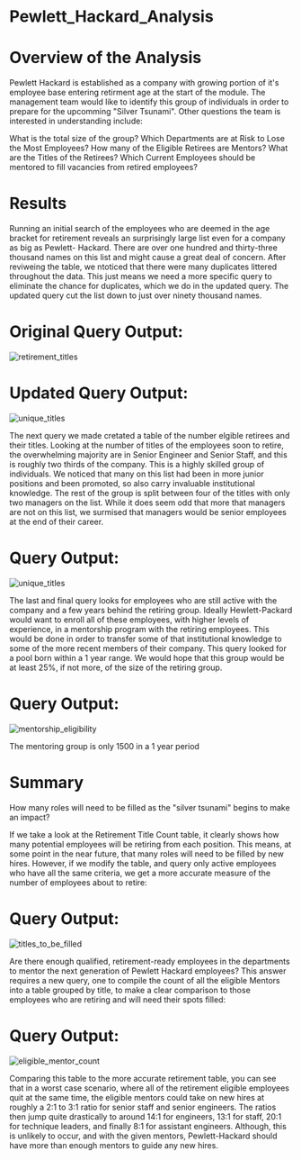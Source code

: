 # Pewlett_Hackard_Analysis
# Overview of the Analysis
Pewlett Hackard is established as a company with growing portion of it's employee base entering retirment age at the start of the module. The management team would like 
to identify this group of individuals in order to prepare for the upcomming "Silver Tsunami". Other questions the team is interested in understanding include:

What is the total size of the group?
Which Departments are at Risk to Lose the Most Employees?
How many of the Eligible Retirees are Mentors?
What are the Titles of the Retirees?
Which Current Employees should be mentored to fill vacancies from retired employees?

# Results
Running an initial search of the employees who are deemed in the age bracket for retirement reveals an surprisingly large list even for a company as big as Pewlett-
Hackard. There are over one hundred and thirty-three thousand names on this list and might cause a great deal of concern. After reviweing the table, we ntoticed that 
there were many duplicates littered throughout the data. This just means we need a more specific query to eliminate the chance for duplicates, which we do in the updated 
query. The updated query cut the list down to just over ninety thousand names.

# Original Query Output:
![retirement_titles](https://user-images.githubusercontent.com/109875421/208343523-4c7b477d-9de1-4563-abcf-7449672ef3ca.png)

# Updated Query Output:
![unique_titles](https://user-images.githubusercontent.com/109875421/208344503-64b8f885-4400-4760-b208-61be514a0b54.png)

The next query we made cretated a table of the number elgible retirees and their titles. Looking at the number of titles of the employees soon to retire, the 
overwhelming majority are in Senior Engineer and Senior Staff, and this is roughly two thirds of the company. This is a highly skilled group of individuals. We noticed 
that many on this list had been in more junior positions and been promoted, so also carry invaluable institutional knowledge. The rest of the group is split between four 
of the titles with only two managers on the list. While it does seem odd that more that managers are not on this list, we surmised that managers would be senior 
employees at the end of their career.

# Query Output: 
![unique_titles](https://user-images.githubusercontent.com/109875421/208346088-5e7d4a97-ab42-42a7-b5e2-317468448955.png)

The last and final query looks for employees who are still active with the company and a few years behind the retiring group. Ideally Hewlett-Packard would want to 
enroll all of these employees, with higher levels of experience, in a mentorship program with the retiring employees. This would be done in order to transfer some of 
that institutional knowledge to some of the more recent members of their company. This query looked for a pool born within a 1 year range. We would hope that this 
group would be at least 25%, if not more, of the size of the retiring group.

# Query Output: 
![mentorship_eligibility](https://user-images.githubusercontent.com/109875421/208347110-d3ceaa80-b390-4987-8670-03b02faad555.png)

The mentoring group is only 1500 in a 1 year period

# Summary
How many roles will need to be filled as the "silver tsunami" begins to make an impact?

If we take a look at the Retirement Title Count table, it clearly shows how many potential employees will be retiring from each position. This means, at some point in 
the near future, that many roles will need to be filled by new hires. However, if we modify the table, and query only active employees who have all the same criteria, 
we get a more accurate measure of the number of employees about to retire:

# Query Output:
![titles_to_be_filled](https://user-images.githubusercontent.com/109875421/208349654-536402ce-aeb8-40d7-85ab-04dddcabf0f8.png)

Are there enough qualified, retirement-ready employees in the departments to mentor the next generation of Pewlett Hackard employees?
This answer requires a new query, one to compile the count of all the eligible Mentors into a table grouped by title, to make a clear comparison to those employees who 
are retiring and will need their spots filled:

# Query Output:
![eligible_mentor_count](https://user-images.githubusercontent.com/109875421/208350168-6bf137a7-eb50-44a0-9c63-1d519a43ff5b.png)

Comparing this table to the more accurate retirement table, you can see that in a worst case scenario, where all of the retirement eligible employees quit at the same 
time, the eligible mentors could take on new hires at roughly a 2:1 to 3:1 ratio for senior staff and senior engineers. The ratios then jump quite drastically to 
around 14:1 for engineers, 13:1 for staff, 20:1 for technique leaders, and finally 8:1 for assistant engineers. Although, this is unlikely to occur, and with the given 
mentors, Pewlett-Hackard should have more than enough mentors to guide any new hires.
